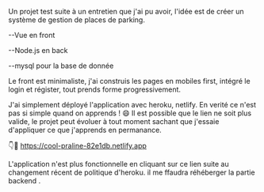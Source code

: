 Un projet test suite à un entretien que j'ai pu avoir, l'idée est de créer un système de gestion de places de parking.

--Vue en front

--Node.js en back

--mysql pour la base de donnée



Le front est minimaliste, j'ai construis les pages en mobiles first, intégré le login et régister, tout prends forme progressivement.

J'ai simplement déployé l'application avec heroku, netlify.
En verité ce n'est pas si simple quand on apprends ! 😄
Il est possible que le lien ne soit plus valide, le projet peut évoluer à tout moment sachant que j'essaie d'appliquer ce que j'apprends en permanance.

👇🤞
https://cool-praline-82e1db.netlify.app

L'application n'est plus fonctionnelle en cliquant sur ce lien suite au changement récent de politique d'heroku. il me ffaudra réhéberger la partie backend .


